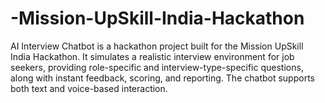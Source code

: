 # -Mission-UpSkill-India-Hackathon
AI Interview Chatbot is a hackathon project built for the Mission UpSkill India Hackathon. It simulates a realistic interview environment for job seekers, providing role-specific and interview-type-specific questions, along with instant feedback, scoring, and reporting. The chatbot supports both text and voice-based interaction.
